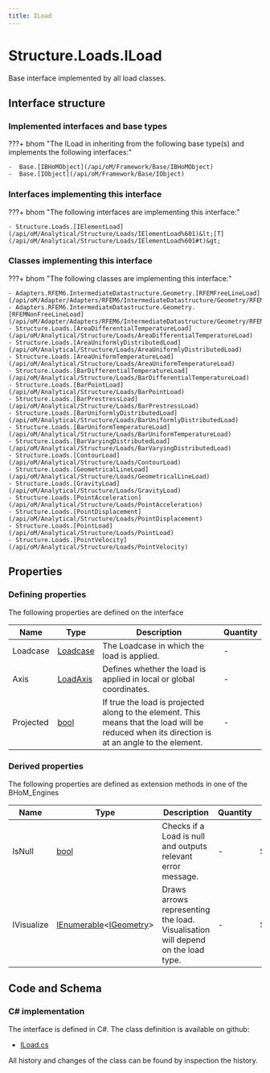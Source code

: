 ```yaml
---
title: ILoad
---
```


# Structure.Loads.ILoad

Base interface implemented by all load classes.

## Interface structure

### Implemented interfaces and base types

???+ bhom "The ILoad in inheriting from the following base type(s) and implements the following interfaces:"

    -  Base.[IBHoMObject](/api/oM/Framework/Base/IBHoMObject)
    -  Base.[IObject](/api/oM/Framework/Base/IObject)


### Interfaces implementing this interface

???+ bhom "The following interfaces are implementing this interface:"

    - Structure.Loads.[IElementLoad](/api/oM/Analytical/Structure/Loads/IElementLoad%601)&lt;[T](/api/oM/Analytical/Structure/Loads/IElementLoad%601#t)&gt;


### Classes implementing this interface

???+ bhom "The following classes are implementing this interface:"

    - Adapters.RFEM6.IntermediateDatastructure.Geometry.[RFEMFreeLineLoad](/api/oM/Adapter/Adapters/RFEM6/IntermediateDatastructure/Geometry/RFEMFreeLineLoad)
    - Adapters.RFEM6.IntermediateDatastructure.Geometry.[RFEMNonFreeLineLoad](/api/oM/Adapter/Adapters/RFEM6/IntermediateDatastructure/Geometry/RFEMNonFreeLineLoad)
    - Structure.Loads.[AreaDifferentialTemperatureLoad](/api/oM/Analytical/Structure/Loads/AreaDifferentialTemperatureLoad)
    - Structure.Loads.[AreaUniformlyDistributedLoad](/api/oM/Analytical/Structure/Loads/AreaUniformlyDistributedLoad)
    - Structure.Loads.[AreaUniformTemperatureLoad](/api/oM/Analytical/Structure/Loads/AreaUniformTemperatureLoad)
    - Structure.Loads.[BarDifferentialTemperatureLoad](/api/oM/Analytical/Structure/Loads/BarDifferentialTemperatureLoad)
    - Structure.Loads.[BarPointLoad](/api/oM/Analytical/Structure/Loads/BarPointLoad)
    - Structure.Loads.[BarPrestressLoad](/api/oM/Analytical/Structure/Loads/BarPrestressLoad)
    - Structure.Loads.[BarUniformlyDistributedLoad](/api/oM/Analytical/Structure/Loads/BarUniformlyDistributedLoad)
    - Structure.Loads.[BarUniformTemperatureLoad](/api/oM/Analytical/Structure/Loads/BarUniformTemperatureLoad)
    - Structure.Loads.[BarVaryingDistributedLoad](/api/oM/Analytical/Structure/Loads/BarVaryingDistributedLoad)
    - Structure.Loads.[ContourLoad](/api/oM/Analytical/Structure/Loads/ContourLoad)
    - Structure.Loads.[GeometricalLineLoad](/api/oM/Analytical/Structure/Loads/GeometricalLineLoad)
    - Structure.Loads.[GravityLoad](/api/oM/Analytical/Structure/Loads/GravityLoad)
    - Structure.Loads.[PointAcceleration](/api/oM/Analytical/Structure/Loads/PointAcceleration)
    - Structure.Loads.[PointDisplacement](/api/oM/Analytical/Structure/Loads/PointDisplacement)
    - Structure.Loads.[PointLoad](/api/oM/Analytical/Structure/Loads/PointLoad)
    - Structure.Loads.[PointVelocity](/api/oM/Analytical/Structure/Loads/PointVelocity)


## Properties



### Defining properties

The following properties are defined on the interface

| Name             | Type             | Description      | Quantity         |
|------------------|------------------|------------------|------------------|
| Loadcase | [Loadcase](/api/oM/Analytical/Structure/Loads/Loadcase) | The Loadcase in which the load is applied. | - |
| Axis | [LoadAxis](/api/oM/Analytical/Structure/Loads/LoadAxis) | Defines whether the load is applied in local or global coordinates. | - |
| Projected | [bool](https://learn.microsoft.com/en-us/dotnet/api/System.Boolean?view=netstandard-2.0) | If true the load is projected along to the element. This means that the load will be reduced when its direction is at an angle to the element. | - |


### Derived properties

The following properties are defined as extension methods in one of the BHoM_Engines

| Name             | Type             | Description      | Quantity         | Engine           |
|------------------|------------------|------------------|------------------|------------------|
| IsNull | [bool](https://learn.microsoft.com/en-us/dotnet/api/System.Boolean?view=netstandard-2.0) | Checks if a Load is null and outputs relevant error message. | - | Structure_Engine |
| IVisualize | [IEnumerable](https://learn.microsoft.com/en-us/dotnet/api/System.Collections.Generic.IEnumerable-1?view=netstandard-2.0)&lt;[IGeometry](/api/oM/Dimensional/Geometry/IGeometry)&gt; | Draws arrows representing the load. Visualisation will depend on the load type. | - | Structure_Engine |


## Code and Schema

### C# implementation

The interface is defined in C#. The class definition is available on github:

- [ILoad.cs](https://github.com/BHoM/BHoM/blob/develop/Structure_oM/Loads\ILoad.cs)

All history and changes of the class can be found by inspection the history.

